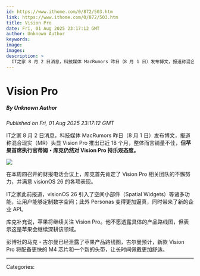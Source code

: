 ```yaml
---
id: https://www.ithome.com/0/872/503.htm
link: https://www.ithome.com/0/872/503.htm
title: Vision Pro
date: Fri, 01 Aug 2025 23:17:12 GMT
author: Unknown Author
keywords: 
image: 
images: 
description: >
  IT之家 8 月 2 日消息，科技媒体 MacRumors 昨日（8 月 1 日）发布博文，报道称混合现实（MR）头显 Vision Pro 推出已近 18 个月，整体而言销量不佳，但苹果首席执行官蒂姆・库克仍然对 Vision Pro 持乐观态度。在本周四召开的财报电话会议上，库克首先肯定了 Vision Pro 相关团队的不懈努力，并满意 visionOS 26 的各项表现。IT之家此前报道，visionOS 26 引入了空间小部件（Spatial Widgets）等诸多功能，让用户能够定制数字空间；此外 Personas 变得更加逼真，同时带来了新的企业 API。库克补充说，苹果将继续关注 Vision Pro。他不愿透露具体的产品路线图，但表示这是苹果会继续深耕该领域。彭博社的马克・古尔曼已经泄露了苹果产品路线图，古尔曼预计，新款 Vision Pro 将配备更快的 M4 芯片和一个新的头带，让长时间佩戴更加舒适。
---
```

# Vision Pro
##### By Unknown Author
_Published on Fri, 01 Aug 2025 23:17:12 GMT_

IT之家 8 月 2 日消息，科技媒体 MacRumors 昨日（8 月 1 日）发布博文，报道称混合现实（MR）头显 Vision Pro 推出已近 18 个月，整体而言销量不佳，**但苹果首席执行官蒂姆・库克仍然对 Vision Pro 持乐观态度。**

![](https://img.ithome.com/newsuploadfiles/2025/8/63c91d8b-318b-4683-8f14-3b02a79ac1d1.jpg?x-bce-process=image/format,f_auto)

在本周四召开的财报电话会议上，库克首先肯定了 Vision Pro 相关团队的不懈努力，并满意 visionOS 26 的各项表现。

IT之家此前报道，visionOS 26 引入了空间小部件（Spatial Widgets）等诸多功能，让用户能够定制数字空间；此外 Personas 变得更加逼真，同时带来了新的企业 API。

库克补充说，苹果将继续关注 Vision Pro。他不愿透露具体的产品路线图，但表示这是苹果会继续深耕该领域。

彭博社的马克・古尔曼已经泄露了苹果产品路线图，古尔曼预计，新款 Vision Pro 将配备更快的 M4 芯片和一个新的头带，让长时间佩戴更加舒适。

---
Categories: 